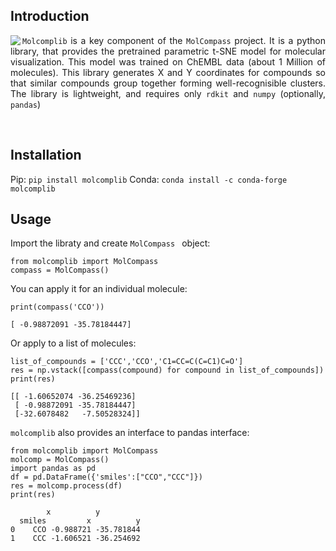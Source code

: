 

## Introduction 
<img align="left" src="https://user-images.githubusercontent.com/4963384/218703831-1460bc07-7e9f-417e-9b0c-c9675db5de9f.png"> <p align="justify">
 `Molcomplib` is a key component of the `MolCompass` project. It is a python library, that provides the pretrained parametric t-SNE model for molecular visualization.
This model was trained on ChEMBL data (about 1 Million of molecules). This library generates X and Y coordinates for compounds so that similar compounds group together forming well-recognisible clusters. The library is lightweight, and requires only `rdkit` and `numpy` (optionally, `pandas`) 
 
</p>

<br>

## Installation
Pip: ``pip install molcomplib``
Conda: ``conda install -c conda-forge molcomplib``

## Usage
Import the libraty and create ``MolCompass `` object:
```
from molcomplib import MolCompass
compass = MolCompass()
```
You can apply it for an individual molecule:
```
print(compass('CCO'))

[ -0.98872091 -35.78184447]
```
Or apply to a list of molecules:
```
list_of_compounds = ['CCC','CCO','C1=CC=C(C=C1)C=O']
res = np.vstack([compass(compound) for compound in list_of_compounds])
print(res)

[[ -1.60652074 -36.25469236]
 [ -0.98872091 -35.78184447]
 [-32.6078482   -7.50528324]]
```

`molcomplib` also provides an interface to pandas interface:

```
from molcomplib import MolCompass
molcomp = MolCompass()
import pandas as pd
df = pd.DataFrame({'smiles':["CCO","CCC"]})
res = molcomp.process(df)
print(res)

        x          y
  smiles         x          y
0    CCO -0.988721 -35.781844
1    CCC -1.606521 -36.254692
